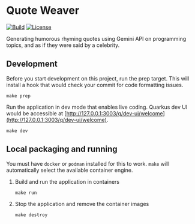 # Quote Weaver

[![Build](https://img.shields.io/github/actions/workflow/status/zbhavyai/quote-weaver/build.yml?label=Build)](https://github.com/zbhavyai/quote-weaver/actions/workflows/build.yml)
[![License](https://img.shields.io/github/license/zbhavyai/quote-weaver?label=License)](https://github.com/zbhavyai/quote-weaver/blob/main/LICENSE)

Generating humorous rhyming quotes using Gemini API on programming topics, and as if they were said by a celebrity.

## Development

Before you start development on this project, run the prep target. This will install a hook that would check your commit for code formatting issues.

```shell
make prep
```

Run the application in dev mode that enables live coding. Quarkus dev UI would be accessible at [http://127.0.0.1:3003/q/dev-ui/welcome](http://127.0.0.1:3003/q/dev-ui/welcome).

```shell
make dev
```

## Local packaging and running

You must have `docker` or `podman` installed for this to work. `make` will automatically select the available container engine.

1. Build and run the application in containers

   ```shell
   make run
   ```

1. Stop the application and remove the container images

   ```shell
   make destroy
   ```
